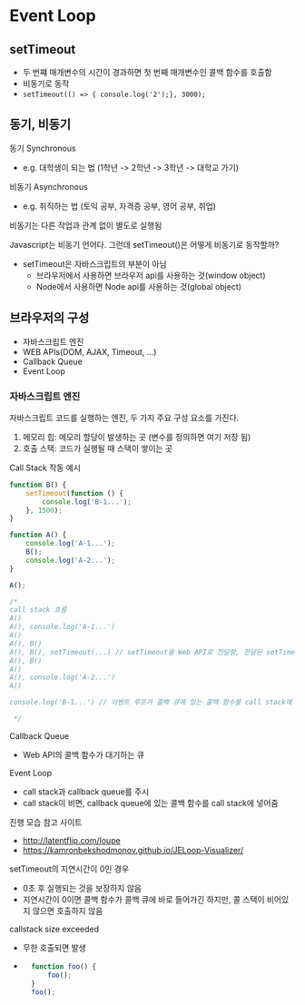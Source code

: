 # Event Loop

## setTimeout

- 두 번쨰 매개변수의 시간이 경과하면 첫 번째 매개변수인 콜백 함수를 호출함
- 비동기로 동작
- `setTimeout(() => { console.log('2');}, 3000);`

## 동기, 비동기

동기 Synchronous

- e.g. 대학생이 되는 법 (1학년 -> 2학년 -> 3학년 -> 대학교 가기)

비동기 Asynchronous

- e.g. 취직하는 법 (토익 공부, 자격증 공부, 영어 공부, 취업)

비동기는 다른 작업과 관계 없이 별도로 실행됨

Javascript는 비동기 언어다. 그런데 setTimeout()은 어떻게 비동기로 동작할까?

- setTimeout은 자바스크립트의 부분이 아님
    - 브라우저에서 사용하면 브라우저 api를 사용하는 것(window object)
    - Node에서 사용하면 Node api를 사용하는 것(global object)

## 브라우저의 구성

- 자바스크립트 엔진
- WEB APIs(DOM, AJAX, Timeout, ...)
- Callback Queue
- Event Loop

### 자바스크립트 엔진

자바스크립트 코드를 실행하는 엔진, 두 가지 주요 구성 요소를 가진다.

1. 메모리 힙: 메모리 할당이 발생하는 곳 (변수를 정의하면 여기 저장 됨)
2. 호출 스택: 코드가 실행될 때 스택이 쌓이는 곳

Call Stack 작동 예시

```javascript
function B() {
    setTimeout(function () {
        console.log('B-1...');
    }, 1500);
}

function A() {
    console.log('A-1...');
    B();
    console.log('A-2...');
}

A();

/*
call stack 흐름
A()
A(), console.log('A-1...')
A()
A(), B()
A(), B(), setTimeout(...) // setTimeout을 Web API로 전달함, 전달된 setTimeout의 시간이 지나면 콜백 큐에서 대기
A(), B()
A()
A(), console.log('A-2...')
A()

console.log('B-1...') // 이벤트 루프가 콜백 큐에 있는 콜백 함수를 call stack에 넣어줌

 */
```

Callback Queue

- Web API의 콜백 함수가 대기하는 큐

Event Loop

- call stack과 callback queue를 주시
- call stack이 비면, callback queue에 있는 콜백 함수를 call stack에 넣어줌

진행 모습 참고 사이트

- http://latentflip.com/loupe
- https://kamronbekshodmonov.github.io/JELoop-Visualizer/

setTimeout의 지연시간이 0인 경우

- 0초 후 실행되는 것을 보장하지 않음
- 지연시간이 0이면 콜백 함수가 콜백 큐에 바로 들어가긴 하지만, 콜 스택이 비어있지 않으면 호출하지 않음

callstack size exceeded

- 무한 호출되면 발생
- ```javascript
    function foo() {
        foo();
    }
    foo();
    ```
